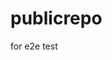 # publicrepo
for e2e test

































































































































































































































































































































































































































































































